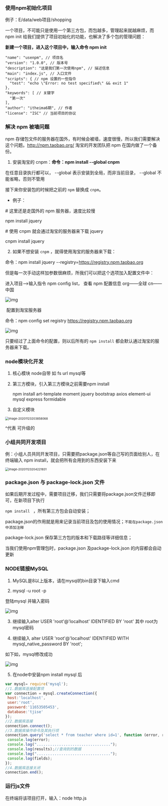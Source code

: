 ### 使用npm初始化项目

例子：E/data/web项目/shopping

一个项目，不可能只是使用一个第三方包，而包越多，管理起来就越麻烦，而 npm init 给我们提供了项目初始化的功能，也解决了多个包的管理问题：

**新建一个项目，进入这个项目中，输入命令 npm init**

```
"name": "usenpm", // 项目名
"version": "1.0.0", // 版本号
"description": "这是我们第一次使用npm", // 描述信息
"main": "index.js", // 入口文件
"scripts": { // npm 设置的一些指令
  "test": "echo \"Error: no test specified\" && exit 1"
},
"keywords": [ // 关键字
  "第一次"
],
"author": "itheima6期", // 作者
"license": "ISC" // 当前项目的协议
```

### 解决 npm 被墙问题

npm 存储包文件的服务器在国外，有时候会被墙，速度很慢，所以我们需要解决这个问题。http://npm.taobao.org/ 淘宝的开发团队把 npm 在国内做了一个备份。

1. 安装淘宝的 cnpm：**命令：npm install --global cnpm**

在任意目录执行都可以， --global 表示安装到全局，而非当前目录， --global 不能省略，否则不管用

接下来你安装包的时候把之前的 `npm` 替换成 `cnpm`。

* 例子：

\# 这里还是走国外的 npm 服务器，速度比较慢

npm install jquery

\# 使用 cnpm 就会通过淘宝的服务器来下载 jquery

cnpm install jquery

2. 如果不想安装 `cnpm` ，就得使用淘宝的服务器来下载：

命令：npm install jquery --registry=https://registry.npm.taobao.org 

但是每一次手动这样加参数很麻烦，所我们可以把这个选项加入配置文件中：

进入项目——>输入指令 npm config list， 查看 npm 配置信息  org——全球   cn——中国

![img](file:///C:\Users\ZHUWAN~1\AppData\Local\Temp\ksohtml14712\wps1.jpg) 

​    配置到淘宝服务器

命令：npm config set registry https://registry.npm.taobao.org

![img](file:///C:\Users\ZHUWAN~1\AppData\Local\Temp\ksohtml14712\wps2.jpg)

 

只要经过了上面命令的配置，则以后所有的 `npm install` 都会默认通过淘宝的服务器来下载。

### node模块化开发

1. 核心模块 node自带 如 fs url mysql等

2. 第三方模块，引入第三方模块之前需要npm install  

   npm install art-template moment jquery bootstrap axios element-ui mysql express formidable

3. 自定义模块 

<img src="C:\Users\zhuwanning\AppData\Roaming\Typora\typora-user-images\image-20201123203858068.png" alt="image-20201123203858068" style="zoom:67%;" />

^代表 可升级的

### 小组共同开发项目

例：小组人员共同开发项目，只需要把package.json等自己写的页面给别人，在终端输入 npm install，就会把所有会用到的东西安装下来

<img src="C:\Users\zhuwanning\AppData\Roaming\Typora\typora-user-images\image-20201123204221831.png" alt="image-20201123204221831" style="zoom:67%;" />

### package.json 与 package-lock.json 文件

如果后期开发过程中，需要项目迁移，我们只需要将package.json文件迁移即可，在新项目下执行

`npm install ` ，所有第三方包会自动安装；

package.json的作用就是用来记录当前项目及包的使用情况；`不能在package.json中添加注释`

package-lock.json 保存第三方包的版本和下载路径等详细信息；

当我们使用npm管理包时，package.json 及package-lock.json 的内容都会自动更新

### NODE链接MySQL

1. MySQL是8以上版本，请在mysql的bin目录下输入cmd

2. mysql -u root -p

登陆mysql 并输入密码

![img](file:///C:\Users\ZHUWAN~1\AppData\Local\Temp\ksohtml14712\wps3.jpg) 

3. 继续输入alter USER 'root'@'localhost' IDENTIFIED BY 'root' 其中 root为mysql密码

4. 继续输入 alter USER 'root'@'localhost' IDENTIFIED WITH mysql_native_password BY 'root';

如下如，mysql修改成功

![img](file:///C:\Users\ZHUWAN~1\AppData\Local\Temp\ksohtml14712\wps4.jpg) 

5. 在node中安装npm install mysql 后

```js
var mysql= require('mysql');
//1.数据库连接配置项
var connection = mysql.createConnection({
 host:'localhost',
 user:'root',
 password:'11653505453',
 database:'tjise'
});
//2.数据库连接
connection.connect();
//3.数据库操作命令及其执行项
connection.query('select * from teacher where id=1', function (error, results, fields) {
 console.log(error);
 console.log(".................................");
 console.log(results);//查询到的数据
 console.log(".................................");
 console.log(fields);
});
//4.数据库连接关闭
connection.end();
```

### 运行js文件

在终端将该项目打开，输入：node http.js

